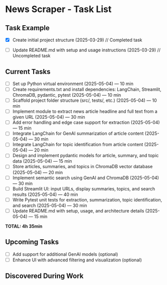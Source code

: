 # News Scraper - Task List

## Task Example
- [x] Create initial project structure (2025-03-29) // Completed task
- [ ] Update README.md with setup and usage instructions (2025-03-29) // Uncompleted task


## Current Tasks
- [ ] Set up Python virtual environment (2025-05-04) — 10 min
- [ ] Create requirements.txt and install dependencies: LangChain, Streamlit, ChromaDB, pydantic, pytest (2025-05-04) — 10 min
- [ ] Scaffold project folder structure (src/, tests/, etc.) (2025-05-04) — 10 min
- [ ] Implement module to extract news article headline and full text from a given URL (2025-05-04) — 30 min
- [ ] Add error handling and edge case support for extraction (2025-05-04) — 15 min
- [ ] Integrate LangChain for GenAI summarization of article content (2025-05-04) — 30 min
- [ ] Integrate LangChain for topic identification from article content (2025-05-04) — 20 min
- [ ] Design and implement pydantic models for article, summary, and topic data (2025-05-04) — 15 min
- [ ] Store articles, summaries, and topics in ChromaDB vector database (2025-05-04) — 20 min
- [ ] Implement semantic search using GenAI and ChromaDB (2025-05-04) — 30 min
- [ ] Build Streamlit UI: input URLs, display summaries, topics, and search results (2025-05-04) — 40 min
- [ ] Write Pytest unit tests for extraction, summarization, topic identification, and search (2025-05-04) — 30 min
- [ ] Update README.md with setup, usage, and architecture details (2025-05-04) — 15 min

**TOTAL: 4h 35min**

## Upcoming Tasks
- [ ] Add support for additional GenAI models (optional)
- [ ] Enhance UI with advanced filtering and visualization (optional)

## Discovered During Work
